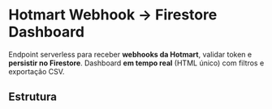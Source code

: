 # Hotmart Webhook → Firestore Dashboard

Endpoint serverless para receber **webhooks da Hotmart**, validar token e **persistir no Firestore**. Dashboard **em tempo real** (HTML único) com filtros e exportação CSV.

## Estrutura
